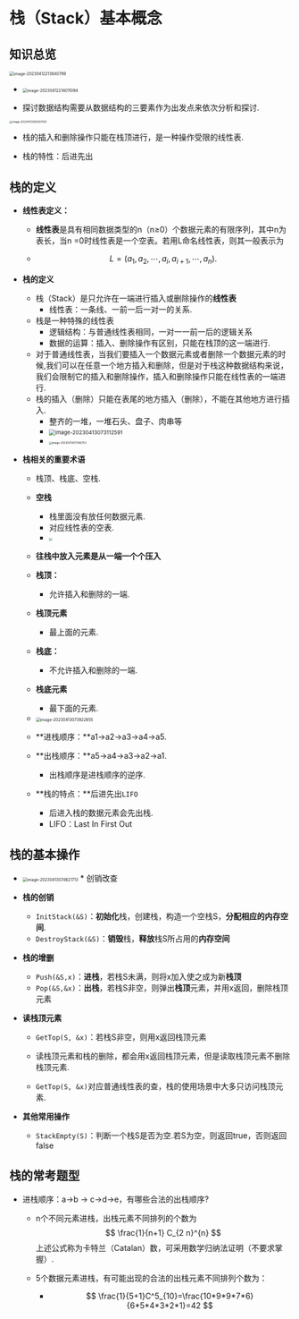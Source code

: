 # 栈（Stack）基本概念



## 知识总览

<img src="https://cvp.oss-cn-shanghai.aliyuncs.com/picgo/202304122138954.png" alt="image-20230412213840799" style="zoom: 50%;" />

* <img src="https://cvp.oss-cn-shanghai.aliyuncs.com/picgo/202304122140216.png" alt="image-20230412214011094" style="zoom:50%;" />

* 探讨数据结构需要从数据结构的三要素作为出发点来依次分析和探讨.

<img src="https://cvp.oss-cn-shanghai.aliyuncs.com/picgo/202304130902816.png" alt="image-20230413090207561" style="zoom:33%;" />

* 栈的插入和删除操作只能在栈顶进行，是一种操作受限的线性表.

* 栈的特性：后进先出

  

## 栈的定义

* **线性表定义：**

  * **线性表**是具有相同数据类型的n（n≥0）个数据元素的有限序列，其中n为表长，当n =0时线性表是一个空表。若用L命名线性表，则其一般表示为

  * $$
    L =(a_1,a_2,\cdots,a_i,a_{i+1},\cdots,a_n).
    $$

* **栈的定义**

  * 栈（Stack）是只允许在一端进行插入或删除操作的**线性表**
    * 线性表：一条线、一前一后一对一的关系.
  * 栈是一种特殊的线性表
    * 逻辑结构：与普通线性表相同，一对一一前一后的逻辑关系
    * 数据的运算：插入、删除操作有区别，只能在栈顶的这一端进行.
  * 对于普通线性表，当我们要插入一个数据元素或者删除一个数据元素的时候,我们可以在任意一个地方插入和删除，但是对于栈这种数据结构来说，我们会限制它的插入和删除操作，插入和删除操作只能在线性表的一端进行.
  * 栈的插入（删除）只能在表尾的地方插入（删除），不能在其他地方进行插入.
    * 整齐的一堆，一堆石头、盘子、肉串等
    * <img src="https://cvp.oss-cn-shanghai.aliyuncs.com/picgo/202304130731645.png" alt="image-20230413073112591" style="zoom: 67%;" />
    * <img src="https://cvp.oss-cn-shanghai.aliyuncs.com/picgo/202304130731862.png" alt="image-20230413073146753" style="zoom: 33%;" />

* **栈相关的重要术语**

  * 栈顶、栈底、空栈.
  * **空栈**
    * 栈里面没有放任何数据元素.
    * 对应线性表的空表.
    * <img src="https://cvp.oss-cn-shanghai.aliyuncs.com/picgo/202304130735786.png" style="zoom:33%;" />

  * **往栈中放入元素是从一端一个个压入**

  * **栈顶：**
    * 允许插入和删除的一端.
  * **栈顶元素**
    * 最上面的元素.
  * **栈底：**
    * 不允许插入和删除的一端.
  * **栈底元素**
    * 最下面的元素.
  * <img src="https://cvp.oss-cn-shanghai.aliyuncs.com/picgo/202304130739705.png" alt="image-20230413073922655" style="zoom: 50%;" />

  * **进栈顺序：**a1->a2->a3->a4->a5.
  * **出栈顺序：**a5->a4->a3->a2->a1.
    * 出栈顺序是进栈顺序的逆序.
  * **栈的特点：**后进先出`LIFO`
    * 后进入栈的数据元素会先出栈.
    * LIFO：Last In First Out



## 栈的基本操作

* <img src="https://cvp.oss-cn-shanghai.aliyuncs.com/picgo/202304130746796.png" alt="image-20230413074621713" style="zoom: 50%;" />
  * 创销改查
* **栈的创销**
  * `InitStack(&S)`：**初始化**栈，创建栈，构造一个空栈S，**分配相应的内存空间**.
  * `DestroyStack(&S)`：**销毁**栈，**释放**栈S所占用的**内存空间**
* **栈的增删**
  * `Push(&S,x)`：**进栈**，若栈S未满，则将x加入使之成为新**栈顶**
  * `Pop(&S,&x)`：**出栈**，若栈S非空，则弹出**栈顶**元素，并用x返回，删除栈顶元素

* **读栈顶元素**

  * `GetTop(S, &x)`：若栈S非空，则用x返回栈顶元素

  * 读栈顶元素和栈的删除，都会用x返回栈顶元素，但是读取栈顶元素不删除栈顶元素.
  * `GetTop(S, &x)`对应普通线性表的查，栈的使用场景中大多只访问栈顶元素.

* **其他常用操作**

  * `StackEmpty(S)`：判断一个栈S是否为空.若S为空，则返回true，否则返回false



## 栈的常考题型

* 进栈顺序：a→b → c→d→e，有哪些合法的出栈顺序?

  * n个不同元素进栈，出栈元素不同排列的个数为
    $$
    \frac{1}{n+1} C_{2 n}^{n}
    $$
    上述公式称为卡特兰（Catalan）数，可采用数学归纳法证明（不要求掌握）.

  * 5个数据元素进栈，有可能出现的合法的出栈元素不同排列个数为：

    * $$
      \frac{1}{5+1}C^5_{10}=\frac{10*9*9*7*6}{6*5*4*3*2*1}=42
      $$